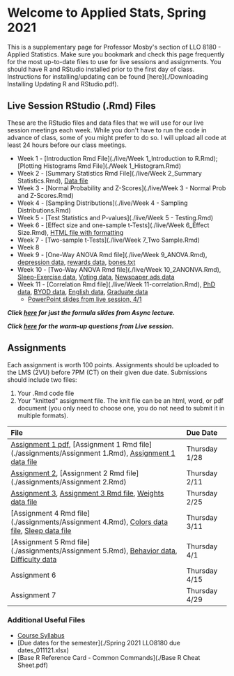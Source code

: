# Welcome to Applied Stats, Spring 2021

This is a supplementary page for Professor Mosby's section of LLO 8180 - Applied Statistics. Make sure you bookmark and check this page frequently for the most up-to-date files to use for live sessions and assignments. You should have R and RStudio installed prior to the first day of class. Instructions for installing/updating can be found [here](./Downloading Installing Updating R and RStudio.pdf).

## Live Session RStudio (.Rmd) Files
These are the RStudio files and data files that we will use for our live session meetings each week. While you don't have to run the code in advance of class, some of you might prefer to do so. I will upload all code at least 24 hours before our class meetings.
- Week 1 - [Introduction Rmd File](./live/Week 1_Introduction to R.Rmd); [Plotting Histograms Rmd File](./Week 1_Histogram.Rmd)
- Week 2 - [Summary Statistics Rmd File](./live/Week 2_Summary Statistics.Rmd), [Data file](./live/week2data.txt)
- Week 3 - [Normal Probability and Z-Scores](./live/Week 3 - Normal Prob and Z-Scores.Rmd)
- Week 4 - [Sampling Distributions](./live/Week 4 - Sampling Distributions.Rmd)
- Week 5 - [Test Statistics and P-values](./live/Week 5 - Testing.Rmd)
- Week 6 - [Effect size and one-sample t-Tests](./live/Week 6_Effect Size.Rmd), [HTML file with formatting](./live/Week-6_Effect-Size.html)
- Week 7 - [Two-sample t-Tests](./live/Week 7_Two Sample.Rmd)
- Week 8
- Week 9 - [One-Way ANOVA Rmd file](./live/Week 9_ANOVA.Rmd), [depression data](./live/depression.txt), [rewards data](./live/rewards.txt), [bones.txt](./live/bones.txt)
- Week 10 - [Two-Way ANOVA Rmd file](./live/Week 10_2ANONVA.Rmd), [Sleep-Exercise data](./live/sleepdata.txt), [Voting data](./live/election.txt), [Newspaper ads data](./live/ads.txt)
- Week 11 - [Correlation Rmd file](./live/Week 11-correlation.Rmd), [PhD data](./live/phd.txt), [BYOD data](./live/byod.txt), [English data](./live/english.txt), [Graduate data](./live/graduate.txt)
  - [PowerPoint slides from live session, 4/1](./ppt/week11-ppt.pptx)

***Click [here](./formulas.md) for just the formula slides from Async lecture.***

***Click [here](./polling.md) for the warm-up questions from Live session.***

## Assignments
Each assignment is worth 100 points. Assignments should be uploaded to the LMS (2VU) before 7PM (CT) on their given due date. Submissions should include two files:
1. Your .Rmd code file
2. Your "knitted" assignment file. The knit file can be an html, word, or pdf document (you only need to choose one, you do not need to submit it in multiple formats). 

| File      | Due Date          |
|:-------------|:------------------|
  | [Assignment 1 pdf](./assignments/Assignment-1.pdf), [Assignment 1 Rmd file](./assignments/Assignment 1.Rmd), [Assignment 1 data file](./assignments/phd.txt) | Thursday 1/28 |
  | [Assignment 2](./assignments/Assignment-2.html), [Assignment 2 Rmd file](./assignments/Assignment 2.Rmd) | Thursday 2/11 |
  | [Assignment 3](./assignments/Assignment-3.html), [Assignment 3 Rmd file](./assignments/Assignment-3.Rmd), [Weights data file](./assignments/weights.txt) | Thursday 2/25 |
  | [Assignment 4 Rmd file](./assignments/Assignment 4.Rmd), [Colors data file](./assignments/color.txt), [Sleep data file](./assignments/sleep.txt) | Thursday 3/11 |
  | [Assignment 5 Rmd file](./assignments/Assignment 5.Rmd), [Behavior data](./assignments/behavior.txt), [Difficulty data](./assignments/difficulty.txt) | Thursday 4/1 |
  | Assignment 6 | Thursday 4/15 |
  | Assignment 7 | Thursday 4/29 |

### Additional Useful Files
* [Course Syllabus](./llo_8180_syllabus.pdf)
* [Due dates for the semester](./Spring 2021 LLO8180 due dates_011121.xlsx)
* [Base R Reference Card - Common Commands](./Base R Cheat Sheet.pdf)
